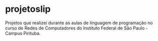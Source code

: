 # projetoslip
 Projetos que realizei durante as aulas de linguagem de programação no curso de Redes de Computadores do Instituto Federal de São Paulo - Campus Pirituba.
